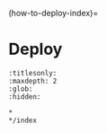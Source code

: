 (how-to-deploy-index)=
# Deploy

```{toctree}
:titlesonly:
:maxdepth: 2
:glob:
:hidden:

*
*/index
```
